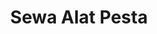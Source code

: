 ---
id: 77
title : Sewa Alat Pesta
linkurl: https://kutt.it/e6Do2i
fitur: aspekpajak
category: aspekpajak
createdTime : 31/07/2019
modifiedTime : 07/01/2020
topik: Mini Version
img: garland.png
---